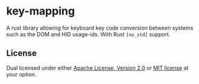 # key-mapping
A rust library allowing for keyboard key code conversion between systems such as the DOM and HID usage-ids. With Rust `[no_std]` support.

## License
Dual licensed under either [Apache License, Version
2.0](LICENSE-APACHE.txt) or [MIT license](LICENSE-MIT.txt) at your option.

